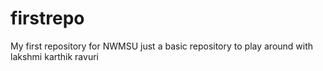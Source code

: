 # firstrepo
My first repository for NWMSU
just a basic repository to play around with
lakshmi karthik ravuri
